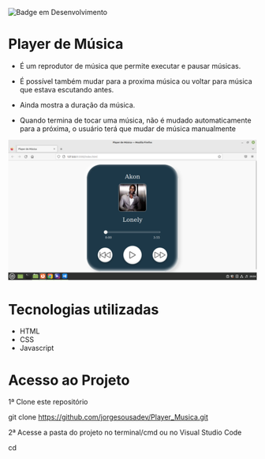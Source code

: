 ![Badge em Desenvolvimento](http://img.shields.io/static/v1?label=STATUS&message=EM%20DESENVOLVIMENTO&color=GREEN&style=for-the-badge)

# Player de Música

* É um reprodutor de música que permite executar e pausar músicas.

* É possível também mudar para a proxima música ou voltar para música que estava escutando antes. 

* Ainda mostra a duração da música.

* Quando termina de tocar uma música, não é mudado automaticamente para a próxima, o usuário terá que mudar de música manualmente 

![](/Screenshot/print.png)

# Tecnologias utilizadas

* HTML
* CSS
* Javascript

# Acesso ao Projeto

1ª Clone este repositório

git clone https://github.com/jorgesousadev/Player_Musica.git

2ª Acesse a pasta do projeto no terminal/cmd ou no Visual Studio Code

cd 

